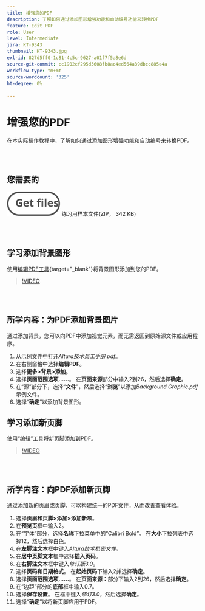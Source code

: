 ```yaml
---
title: 增强您的PDF
description: 了解如何通过添加图形增强功能和自动编号功能来转换PDF
feature: Edit PDF
role: User
level: Intermediate
jira: KT-9343
thumbnail: KT-9343.jpg
exl-id: 827d5ff0-1c81-4c5c-9627-a01f7f5a8e6d
source-git-commit: cc1902cf295d3608fb8ac4ed564a39dbcc885e4a
workflow-type: tm+mt
source-wordcount: '325'
ht-degree: 0%

---
```


# 增强您的PDF

在本实际操作教程中，了解如何通过添加图形增强功能和自动编号来转换PDF。

<br> 

## 您需要的

[![获取文件](../assets/Getfiles.svg)](../assets/Enhance.zip)
练习用样本文件(ZIP， 342 KB)

<br> 

## 学习添加背景图形

使用[编辑PDF工具](https://www.adobe.com/acrobat/online/pdf-editor.html){target="_blank"}将背景图形添加到您的PDF。

>[!VIDEO](https://video.tv.adobe.com/v/338746?hidetitle=true)

<br> 

## 所学内容：为PDF添加背景图片

通过添加背景，您可以向PDF中添加视觉元素，而无需返回到原始源文件或应用程序。

1. 从示例文件中打开&#x200B;*Altura技术员工手册.pdf*。
1. 在右侧窗格中选择&#x200B;**编辑PDF**。
1. 选择&#x200B;**更多>背景>添加**。
1. 选择&#x200B;**页面范围选项……**。
在**页面来源**&#x200B;部分中输入2到26，然后选择&#x200B;**确定**。
1. 在“源”部分下，选择“**文件**”，然后选择“**浏览**”以添加&#x200B;*Background Graphic.pdf*&#x200B;示例文件。
1. 选择“**确定**”以添加背景图形。

## 学习添加新页脚

使用“编辑”工具将新页脚添加到PDF。

>[!VIDEO](https://video.tv.adobe.com/v/338745?hidetitle=true)

<br> 

## 所学内容：向PDF添加新页脚

通过添加新的页眉或页脚，可以构建统一的PDF文件，从而改善查看体验。

1. 选择&#x200B;**页眉和页脚>添加>添加新项**。
1. 在&#x200B;**预览页**&#x200B;框中输入2。
1. 在“字体”部分，选择&#x200B;**名称**下拉菜单中的“Calibri Bold”。
在**大小**&#x200B;下拉列表中选择12，然后选择白色。
1. 在&#x200B;**左脚注文本**&#x200B;框中键入&#x200B;*Altura技术机密文件*。
1. 在&#x200B;**居中页脚文本**&#x200B;框中选择&#x200B;**插入页码**。
1. 在&#x200B;**右脚注文本**&#x200B;框中键入&#x200B;*修订版3.0*。
1. 选择&#x200B;**页码和日期格式**。
在**起始页码**&#x200B;下输入2并选择&#x200B;**确定**。
1. 选择&#x200B;**页面范围选项……**。
在**页面来源：**&#x200B;部分下输入2到26，然后选择&#x200B;**确定**。
1. 在“边距”部分的&#x200B;**底部**&#x200B;框中输入0.7。
1. 选择&#x200B;**保存设置**。
在框中键入*修订3.0*，然后选择&#x200B;**确定**。
1. 选择“**确定**”以将新页脚应用于PDF。


